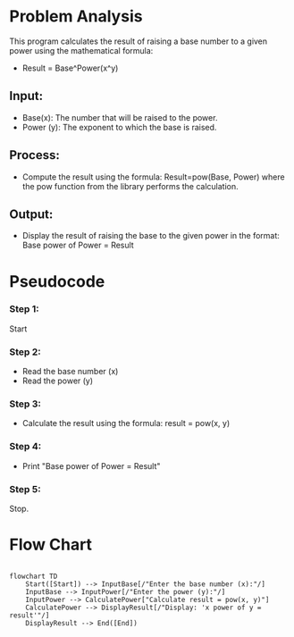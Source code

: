 # Problem Analysis
This program calculates the result of raising a base number to a given power using the mathematical formula:
- Result = Base^Power(x^y)
## Input:
- Base(x): The number that will be raised to the power.
- Power (y): The exponent to which the base is raised.
## Process:
- Compute the result using the formula:
Result=pow(Base, Power)
where the pow function from the <cmath> library performs the calculation.
## Output:
- Display the result of raising the base to the given power in the format:
Base power of Power = Result
# Pseudocode
### Step 1:

Start

### Step 2: 

- Read the base number (x)
- Read the power (y)

### Step 3: 

- Calculate the result using the formula:
  result = pow(x, y)

### Step 4: 


- Print "Base power of Power = Result"

### Step 5:
Stop.
# Flow Chart
```mermaid

flowchart TD
    Start([Start]) --> InputBase[/"Enter the base number (x):"/]
    InputBase --> InputPower[/"Enter the power (y):"/]
    InputPower --> CalculatePower["Calculate result = pow(x, y)"]
    CalculatePower --> DisplayResult[/"Display: 'x power of y = result'"/]
    DisplayResult --> End([End])


     

